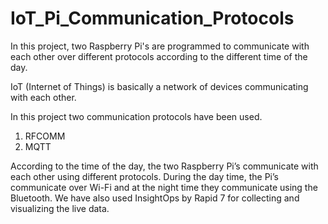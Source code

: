 # IoT_Pi_Communication_Protocols
In this project, two Raspberry Pi's are programmed to communicate with each other over different protocols according to the different time of the day.

IoT (Internet of Things) is basically a network of devices communicating with each other.

In this project two communication protocols have been used.
1. RFCOMM
2. MQTT

According to the time of the day, the two Raspberry Pi’s communicate with each other using different protocols.
During the day time, the Pi’s communicate over Wi-Fi and at the night time they communicate using the Bluetooth. 
We have also used InsightOps by Rapid 7 for collecting and visualizing the live data.

